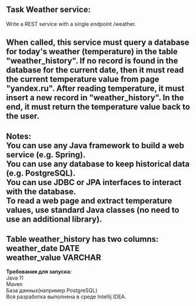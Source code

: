 Task Weather service:
-------------------------------------------------
Write a REST service with a single endpoint /weather.

When called, this service must query a database for today's weather (temperature) 
in the table "weather_history". If no record is found in the database for the current date,
then it must read the current temperature value from page "yandex.ru".
After reading temperature, it must insert a new record in "weather_history".
In the end, it must return the temperature value back to the user.
--------------------------------------
Notes:  
You can use any Java framework to build a web service (e.g. Spring).  
You can use any database to keep historical data (e.g. PostgreSQL).  
You can use JDBC or JPA interfaces to interact with the database.  
To read a web page and extract temperature values, use standard Java classes
(no need to use an additional library).
------------------------------
Table weather_history has two columns:  
weather_date DATE  
weather_value VARCHAR  
-------------------------------
**Требования для запуска:**  
Java 11  
Maven  
База данных(например PostgreSQL)  
Вся разработка выполнена в среде Intellij IDEA.